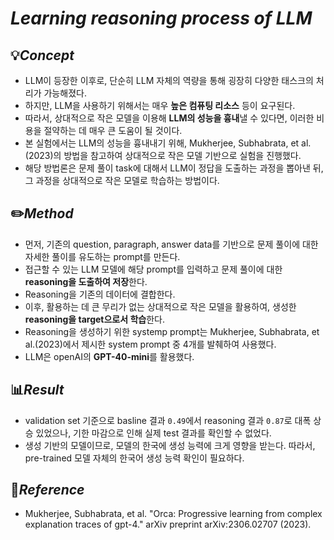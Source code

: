 # ***Learning reasoning process of LLM***
## :bulb:*Concept*
- LLM이 등장한 이후로, 단순히 LLM 자체의 역량을 통해 굉장히 다양한 태스크의 처리가 가능해졌다.
- 하지만, LLM을 사용하기 위해서는 매우 **높은 컴퓨팅 리소스** 등이 요구된다.
- 따라서, 상대적으로 작은 모델을 이용해 **LLM의 성능을 흉내**낼 수 있다면, 이러한 비용을 절약하는 데 매우 큰 도움이 될 것이다.
- 본 실험에서는 LLM의 성능을 흉내내기 위해, Mukherjee, Subhabrata, et al.(2023)의 방법을 참고하여 상대적으로 작은 모델 기반으로 실험을 진행했다.
- 해당 방법론은 문제 풀이 task에 대해서 LLM이 정답을 도출하는 과정을 뽑아낸 뒤, 그 과정을 상대적으로 작은 모델로 학습하는 방법이다.

## :pencil2:*Method*
- 먼저, 기존의 question, paragraph, answer data를 기반으로 문제 풀이에 대한 자세한 풀이를 유도하는 prompt를 만든다.
- 접근할 수 있는 LLM 모델에 해당 prompt를 입력하고 문제 풀이에 대한 **reasoning을 도출하여 저장**한다.
- Reasoning을 기존의 데이터에 결합한다.
- 이후, 활용하는 데 큰 무리가 없는 상대적으로 작은 모델을 활용하여, 생성한 **reasoning을 target으로서 학습**한다.
- Reasoning을 생성하기 위한 systemp prompt는 Mukherjee, Subhabrata, et al.(2023)에서 제시한 system prompt 중 4개를 발췌하여 사용했다.
- LLM은 openAI의 **GPT-40-mini**를 활용했다.

## :bar_chart:*Result*
- validation set 기준으로 basline 결과 `0.49`에서 reasoning 결과 `0.87`로 대폭 상승 있었으나, 기한 마감으로 인해 실제 test 결과를 확인할 수 없었다.
- 생성 기반의 모델이므로, 모델의 한국에 생성 능력에 크게 영향을 받는다. 따라서, pre-trained 모델 자체의 한국어 생성 능력 확인이 필요하다.

## :bookmark_tabs:*Reference*
- Mukherjee, Subhabrata, et al. "Orca: Progressive learning from complex explanation traces of gpt-4." arXiv preprint arXiv:2306.02707 (2023).
